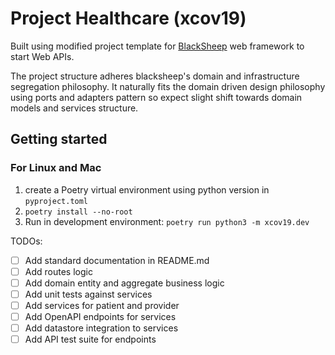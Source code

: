 # Project Healthcare (xcov19)

Built using modified project template for [BlackSheep](https://github.com/Neoteroi/BlackSheep)
web framework to start Web APIs.

The project structure adheres blacksheep's 
domain and infrastructure segregation philosophy. It naturally fits the 
domain driven design philosophy using ports and adapters pattern so 
expect slight shift towards domain models and services structure.

## Getting started

### For Linux and Mac

1. create a Poetry virtual environment using python version in `pyproject.toml`
2. `poetry install --no-root`
3. Run in development environment: 
`poetry run python3 -m xcov19.dev`

TODOs:

- [ ] Add standard documentation in README.md
- [ ] Add routes logic
- [ ] Add domain entity and aggregate business logic
- [ ] Add unit tests against services
- [ ] Add services for patient and provider
- [ ] Add OpenAPI endpoints for services
- [ ] Add datastore integration to services
- [ ] Add API test suite for endpoints